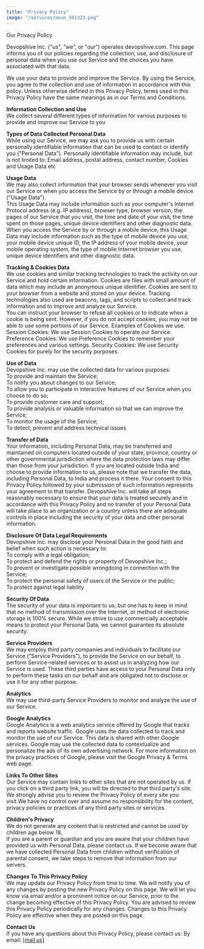 ```yaml
---
title: "Privacy Policy"
image: "/services/noun_591323.png"
---
```


Our Privacy Policy

Devopshive Inc. ("us", "we", or "our") operates devopshive.com. This page informs you of our policies regarding the collection, use, and disclosure of personal data when you use our Service and the choices you have associated with that data.

We use your data to provide and improve the Service. By using the Service, you agree to the collection and use of information in accordance with this policy. Unless otherwise defined in this Privacy Policy, terms used in this Privacy Policy have the same meanings as in our Terms and Conditions.

**Information Collection and Use**  
We collect several different types of information for various purposes to provide and improve our Service to you

**Types of Data Collected Personal Data**  
While using our Service, we may ask you to provide us with certain personally identifiable information that can be used to contact or identify you ("Personal Data"). Personally identifiable information may include, but is not limited to: Email address, postal address, contact number, Cookies and Usage Data etc

**Usage Data**  
We may also collect information that your browser sends whenever you visit our Service or when you access the Service by or through a mobile device ("Usage Data").  
This Usage Data may include information such as your computer's Internet Protocol address (e.g. IP address), browser type, browser version, the pages of our Service that you visit, the time and date of your visit, the time spent on those pages, unique device identifiers and other diagnostic data. When you access the Service by or through a mobile device, this Usage Data may include information such as the type of mobile device you use, your mobile device unique ID, the IP address of your mobile device, your mobile operating system, the type of mobile Internet browser you use, unique device identifiers and other diagnostic data.

**Tracking & Cookies Data**  
We use cookies and similar tracking technologies to track the activity on our Service and hold certain information. Cookies are files with small amount of data which may include an anonymous unique identifier. Cookies are sent to your browser from a website and stored on your device. Tracking technologies also used are beacons, tags, and scripts to collect and track information and to improve and analyze our Service.  
You can instruct your browser to refuse all cookies or to indicate when a cookie is being sent. However, if you do not accept cookies, you may not be able to use some portions of our Service. Examples of Cookies we use: Session Cookies: We use Session Cookies to operate our Service. Preference Cookies: We use Preference Cookies to remember your preferences and various settings. Security Cookies: We use Security Cookies for purely for the security purposes.

**Use of Data**  
Devopshive Inc. may use the collected data for various purposes:  
To provide and maintain the Service;  
To notify you about changes to our Service;  
To allow you to participate in interactive features of our Service when you choose to do so;  
To provide customer care and support;  
To provide analysis or valuable information so that we can improve the Service;  
To monitor the usage of the Service;  
To detect, prevent and address technical issues

**Transfer of Data**  
Your information, including Personal Data, may be transferred and maintained on computers located outside of your state, province, country or other governmental jurisdiction where the data protection laws may differ than those from your jurisdiction. If you are located outside India and choose to provide information to us, please note that we transfer the data, including Personal Data, to India and process it there. Your consent to this Privacy Policy followed by your submission of such information represents your agreement to that transfer. Devopshive Inc. will take all steps reasonably necessary to ensure that your data is treated securely and in accordance with this Privacy Policy and no transfer of your Personal Data will take place to an organization or a country unless there are adequate controls in place including the security of your data and other personal information.

**Disclosure Of Data Legal Requirements**  
Devopshive Inc. may disclose your Personal Data in the good faith and belief when such action is necessary to:  
To comply with a legal obligation;  
To protect and defend the rights or property of Devopshive Inc.;  
To prevent or investigate possible wrongdoing in connection with the Service;  
To protect the personal safety of users of the Service or the public;  
To protect against legal liability

**Security Of Data**  
The security of your data is important to us; but one has to keep in mind that no method of transmission over the Internet, or method of electronic storage is 100% secure. While we strive to use commercially acceptable means to protect your Personal Data, we cannot guarantee its absolute security.

**Service Providers**  
We may employ third party companies and individuals to facilitate our Service ("Service Providers"), to provide the Service on our behalf, to perform Service-related services or to assist us in analyzing how our Service is used. These third parties have access to your Personal Data only to perform these tasks on our behalf and are obligated not to disclose or use it for any other purpose.

**Analytics**  
We may use third-party Service Providers to monitor and analyze the use of our Service.

**Google Analytics**  
Google Analytics is a web analytics service offered by Google that tracks and reports website traffic. Google uses the data collected to track and monitor the use of our Service. This data is shared with other Google services. Google may use the collected data to contextualize and personalize the ads of its own advertising network. For more information on the privacy practices of Google, please visit the Google Privacy & Terms web page.

**Links To Other Sites**  
Our Service may contain links to other sites that are not operated by us. If you click on a third party link, you will be directed to that third party's site. We strongly advise you to review the Privacy Policy of every site you visit.We have no control over and assume no responsibility for the content, privacy policies or practices of any third party sites or services.

**Children's Privacy**  
We do not generate any content that is restricted and cannot be used by children age below 18.  
If you are a parent or guardian and you are aware that your children have provided us with Personal Data, please contact us. If we become aware that we have collected Personal Data from children without verification of parental consent, we take steps to remove that information from our servers.

**Changes To This Privacy Policy**  
We may update our Privacy Policy from time to time. We will notify you of any changes by posting the new Privacy Policy on this page. We will let you know via email and/or a prominent notice on our Service, prior to the change becoming effective of this Privacy Policy. You are advised to review this Privacy Policy periodically for any changes. Changes to this Privacy Policy are effective when they are posted on this page.

**Contact Us**  
If you have any questions about this Privacy Policy, please contact us: By email: [[mail us]](mailto:devopshive@gmail.com)